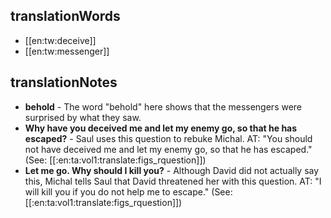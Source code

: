 ## translationWords

* [[en:tw:deceive]]
* [[en:tw:messenger]]

## translationNotes

* **behold** - The word "behold" here shows that the messengers were surprised by what they saw.
* **Why have you deceived me and let my enemy go, so that he has escaped?** - Saul uses this question to rebuke Michal. AT: "You should not have deceived me and let my enemy go, so that he has escaped." (See: [[:en:ta:vol1:translate:figs_rquestion]])
* **Let me go. Why should I kill you?** - Although David did not actually say this, Michal tells Saul that David threatened her with this question. AT: "I will kill you if you do not help me to escape." (See: [[:en:ta:vol1:translate:figs_rquestion]])
